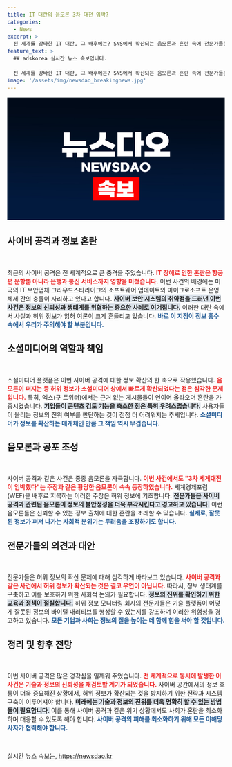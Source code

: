 ```yaml
---
title: IT 대란의 음모론 3차 대전 임박?
categories:
  - News
excerpt: >
  전 세계를 강타한 IT 대란, 그 배후에는? SNS에서 확산되는 음모론과 혼란 속에 전문가들은 허위 정보의 위험성을 경고하고 나섰다. 글로벌 정세에 대한 올바른 해답을 찾는 것이 절실하다!
feature_text: >
  ## adskorea 실시간 뉴스 속보입니다.

  전 세계를 강타한 IT 대란, 그 배후에는? SNS에서 확산되는 음모론과 혼란 속에 전문가들은 허위 정보의 위험성을 경고하고 나섰다. 글로벌 정세에 대한 올바른 해답을 찾는 것이 절실하다!
image: '/assets/img/newsdao_breakingnews.jpg'
---
```


<p><img src="/assets/img/newsdao_breakingnews.jpg" alt="adskorea 속보" /></p>

<h2 data-ke-size="size26">사이버 공격과 정보 혼란</h2>

<p data-ke-size="size16">&nbsp;</p>

<p>최근의 사이버 공격은 전 세계적으로 큰 충격을 주었습니다. <b><span style="color: #ee2323;">IT 장애로 인한 혼란은 항공편 운항뿐 아니라 은행과 통신 서비스까지 영향을 미쳤습니다.</span></b> 이번 사건의 배경에는 미국의 IT 보안업체 크라우드스타라이크의 소프트웨어 업데이트와 마이크로소프트 운영체제 간의 충돌이 자리하고 있다고 합니다. <b><span style="background-color: #21538527;">사이버 보안 시스템의 취약점을 드러낸 이번 사건은 정보의 신뢰성과 생태계를 위협하는 중요한 사례로 여겨집니다.</span></b> 이러한 대란 속에서 사실과 허위 정보가 얽혀 여론이 크게 흔들리고 있습니다. <b><span style="color: #1a5490;">바로 이 지점이 정보 홍수 속에서 우리가 주의해야 할 부분입니다.</span></b></p>

<h2 data-ke-size="size26">소셜미디어의 역할과 책임</h2>

<p data-ke-size="size16">&nbsp;</p>

<p>소셜미디어 플랫폼은 이번 사이버 공격에 대한 정보 확산의 한 축으로 작용했습니다. <b><span style="color: #ee2323;">음모론이 퍼지는 등 허위 정보가 소셜미디어 상에서 빠르게 확산되었다는 점은 심각한 문제입니다.</span></b> 특히, 엑스(구 트위터)에서는 근거 없는 게시물들이 연이어 올라오며 혼란을 가중시켰습니다. <b><span style="background-color: #21538527;">기업들이 콘텐츠 검토 기능을 축소한 점은 특히 우려스럽습니다.</span></b> 사용자들이 올리는 정보의 진위 여부를 판단하는 것이 점점 더 어려워지는 추세입니다. <b><span style="color: #1a5490;">소셜미디어가 정보를 확산하는 매개체인 만큼 그 책임 역시 무겁습니다.</span></b></p>

<h2 data-ke-size="size26">음모론과 공포 조성</h2>

<p data-ke-size="size16">&nbsp;</p>

<p>사이버 공격과 같은 사건은 종종 음모론을 자극합니다. <b><span style="color: #ee2323;">이번 사건에서도 "3차 세계대전이 임박했다"는 주장과 같은 황당한 음모론이 속속 등장하였습니다.</span></b> 세계경제포럼(WEF)을 배후로 지목하는 이러한 주장은 허위 정보에 기초합니다. <b><span style="background-color: #21538527;">전문가들은 사이버 공격과 관련된 음모론이 정보의 불안정성을 더욱 부각시킨다고 경고하고 있습니다.</span></b> 이런 음모론들은 신뢰할 수 있는 정보 출처에 대한 혼란을 초래할 수 있습니다. <b><span style="color: #1a5490;">실제로, 잘못된 정보가 퍼져 나가는 사회적 분위기는 두려움을 조장하기도 합니다.</span></b></p>

<h2 data-ke-size="size26">전문가들의 의견과 대안</h2>

<p data-ke-size="size16">&nbsp;</p>

<p>전문가들은 허위 정보의 확산 문제에 대해 심각하게 바라보고 있습니다. <b><span style="color: #ee2323;">사이버 공격과 같은 사건에서 허위 정보가 확산되는 것은 결코 우연이 아닙니다.</span></b> 따라서, 정보 생태계를 구축하고 이를 보호하기 위한 사회적 논의가 필요합니다. <b><span style="background-color: #21538527;">정보의 진위를 확인하기 위한 교육과 정책이 절실합니다.</span></b> 허위 정보 모니터링 회사의 전문가들은 기술 플랫폼이 어떻게 잘못된 정보의 바이럴 내러티브를 형성할 수 있는지를 강조하며 이러한 위험성을 경고하고 있습니다. <b><span style="color: #1a5490;">모든 기업과 사회는 정보의 질을 높이는 데 함께 힘을 써야 할 것입니다.</span></b></p>

<h2 data-ke-size="size26">정리 및 향후 전망</h2>

<p data-ke-size="size16">&nbsp;</p>

<p>이번 사이버 공격은 많은 경각심을 일깨워 주었습니다. <b><span style="color: #ee2323;">전 세계적으로 동시에 발생한 이 사건은 기술과 정보의 신뢰성을 재검토할 계기가 되었습니다.</span></b> 사이버 공간에서의 정보 흐름이 더욱 중요해진 상황에서, 허위 정보가 확산되는 것을 방지하기 위한 전략과 시스템 구축이 이루어져야 합니다. <b><span style="background-color: #21538527;">미래에는 기술과 정보의 진위를 더욱 명확히 할 수 있는 방법들이 필요합니다.</span></b> 이를 통해 사이버 공격과 같은 위기 상황에서도 사회가 혼란을 최소화하며 대응할 수 있도록 해야 합니다. <b><span style="color: #1a5490;">사이버 공격의 피해를 최소화하기 위해 모든 이해당사자가 협력해야 합니다.</span></b> </p>

<p data-ke-size="size16">&nbsp;</p>
실시간 뉴스 속보는, <a href="https://newsdao.kr" rel="dofollow">https://newsdao.kr</a>


